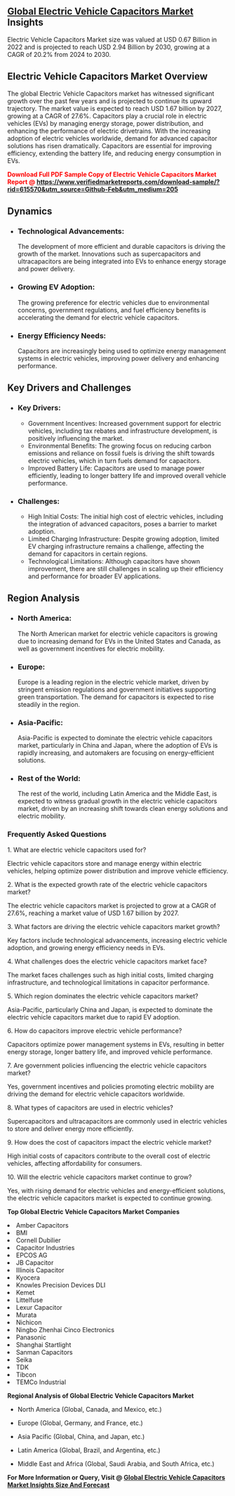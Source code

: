 <h2><a href="https://www.verifiedmarketreports.com/download-sample/?rid=615570&amp;utm_source=Github&amp;utm_medium=205" target="_blank">Global Electric Vehicle Capacitors Market</a> Insights</h2><p>Electric Vehicle Capacitors Market size was valued at USD 0.67 Billion in 2022 and is projected to reach USD 2.94 Billion by 2030, growing at a CAGR of 20.2% from 2024 to 2030.</p><p> <h2>Electric Vehicle Capacitors Market Overview</h2> <p>The global Electric Vehicle Capacitors market has witnessed significant growth over the past few years and is projected to continue its upward trajectory. The market value is expected to reach USD 1.67 billion by 2027, growing at a CAGR of 27.6%. Capacitors play a crucial role in electric vehicles (EVs) by managing energy storage, power distribution, and enhancing the performance of electric drivetrains. With the increasing adoption of electric vehicles worldwide, demand for advanced capacitor solutions has risen dramatically. Capacitors are essential for improving efficiency, extending the battery life, and reducing energy consumption in EVs.</p> <p><strong><p><span class=""><span style="color: #ff0000;"><strong>Download Full PDF Sample Copy of Electric Vehicle Capacitors Market Report</strong> @ </span><a href="https://www.verifiedmarketreports.com/download-sample/?rid=615570&amp;utm_source=Github-Feb&amp;utm_medium=205" target="_blank">https://www.verifiedmarketreports.com/download-sample/?rid=615570&amp;utm_source=Github-Feb&amp;utm_medium=205</a></span></p></strong></p> <h2>Dynamics</h2> <ul> <li><h3>Technological Advancements:</h3> The development of more efficient and durable capacitors is driving the growth of the market. Innovations such as supercapacitors and ultracapacitors are being integrated into EVs to enhance energy storage and power delivery.</li> <li><h3>Growing EV Adoption:</h3> The growing preference for electric vehicles due to environmental concerns, government regulations, and fuel efficiency benefits is accelerating the demand for electric vehicle capacitors.</li> <li><h3>Energy Efficiency Needs:</h3> Capacitors are increasingly being used to optimize energy management systems in electric vehicles, improving power delivery and enhancing performance.</li> </ul> <h2>Key Drivers and Challenges</h2> <ul> <li><h3>Key Drivers:</h3> <ul> <li>Government Incentives: Increased government support for electric vehicles, including tax rebates and infrastructure development, is positively influencing the market.</li> <li>Environmental Benefits: The growing focus on reducing carbon emissions and reliance on fossil fuels is driving the shift towards electric vehicles, which in turn fuels demand for capacitors.</li> <li>Improved Battery Life: Capacitors are used to manage power efficiently, leading to longer battery life and improved overall vehicle performance.</li> </ul> </li> <li><h3>Challenges:</h3> <ul> <li>High Initial Costs: The initial high cost of electric vehicles, including the integration of advanced capacitors, poses a barrier to market adoption.</li> <li>Limited Charging Infrastructure: Despite growing adoption, limited EV charging infrastructure remains a challenge, affecting the demand for capacitors in certain regions.</li> <li>Technological Limitations: Although capacitors have shown improvement, there are still challenges in scaling up their efficiency and performance for broader EV applications.</li> </ul> </li> </ul> <h2>Region Analysis</h2> <ul> <li><h3>North America:</h3> The North American market for electric vehicle capacitors is growing due to increasing demand for EVs in the United States and Canada, as well as government incentives for electric mobility.</li> <li><h3>Europe:</h3> Europe is a leading region in the electric vehicle market, driven by stringent emission regulations and government initiatives supporting green transportation. The demand for capacitors is expected to rise steadily in the region.</li> <li><h3>Asia-Pacific:</h3> Asia-Pacific is expected to dominate the electric vehicle capacitors market, particularly in China and Japan, where the adoption of EVs is rapidly increasing, and automakers are focusing on energy-efficient solutions.</li> <li><h3>Rest of the World:</h3> The rest of the world, including Latin America and the Middle East, is expected to witness gradual growth in the electric vehicle capacitors market, driven by an increasing shift towards clean energy solutions and electric mobility.</li> </ul> <h3>Frequently Asked Questions</h3> <p>1. What are electric vehicle capacitors used for?</p> <p>Electric vehicle capacitors store and manage energy within electric vehicles, helping optimize power distribution and improve vehicle efficiency.</p> <p>2. What is the expected growth rate of the electric vehicle capacitors market?</p> <p>The electric vehicle capacitors market is projected to grow at a CAGR of 27.6%, reaching a market value of USD 1.67 billion by 2027.</p> <p>3. What factors are driving the electric vehicle capacitors market growth?</p> <p>Key factors include technological advancements, increasing electric vehicle adoption, and growing energy efficiency needs in EVs.</p> <p>4. What challenges does the electric vehicle capacitors market face?</p> <p>The market faces challenges such as high initial costs, limited charging infrastructure, and technological limitations in capacitor performance.</p> <p>5. Which region dominates the electric vehicle capacitors market?</p> <p>Asia-Pacific, particularly China and Japan, is expected to dominate the electric vehicle capacitors market due to rapid EV adoption.</p> <p>6. How do capacitors improve electric vehicle performance?</p> <p>Capacitors optimize power management systems in EVs, resulting in better energy storage, longer battery life, and improved vehicle performance.</p> <p>7. Are government policies influencing the electric vehicle capacitors market?</p> <p>Yes, government incentives and policies promoting electric mobility are driving the demand for electric vehicle capacitors worldwide.</p> <p>8. What types of capacitors are used in electric vehicles?</p> <p>Supercapacitors and ultracapacitors are commonly used in electric vehicles to store and deliver energy more efficiently.</p> <p>9. How does the cost of capacitors impact the electric vehicle market?</p> <p>High initial costs of capacitors contribute to the overall cost of electric vehicles, affecting affordability for consumers.</p> <p>10. Will the electric vehicle capacitors market continue to grow?</p> <p>Yes, with rising demand for electric vehicles and energy-efficient solutions, the electric vehicle capacitors market is expected to continue growing.</p> </p><p><strong>Top Global Electric Vehicle Capacitors Market Companies</strong></p><div data-test-id=""><p><li>Amber Capacitors</li><li> BMI</li><li> Cornell Dubilier</li><li> Capacitor Industries</li><li> EPCOS AG</li><li> JB Capacitor</li><li> Illinois Capacitor</li><li> Kyocera</li><li> Knowles Precision Devices DLI</li><li> Kemet</li><li> Littelfuse</li><li> Lexur Capacitor</li><li> Murata</li><li> Nichicon</li><li> Ningbo Zhenhai Cinco Electronics</li><li> Panasonic</li><li> Shanghai Startlight</li><li> Sanman Capacitors</li><li> Seika</li><li> TDK</li><li> Tibcon</li><li> TEMCo Industrial</li></p><div><strong>Regional Analysis of&nbsp;Global Electric Vehicle Capacitors Market</strong></div><ul><li dir="ltr"><p dir="ltr">North America&nbsp;(Global, Canada, and Mexico, etc.)</p></li><li dir="ltr"><p dir="ltr">Europe (Global, Germany, and France, etc.)</p></li><li dir="ltr"><p dir="ltr">Asia Pacific&nbsp;(Global, China, and Japan, etc.)</p></li><li dir="ltr"><p dir="ltr">Latin America&nbsp;(Global, Brazil, and Argentina, etc.)</p></li><li dir="ltr">Middle East and Africa&nbsp;(Global, Saudi Arabia, and South Africa, etc.)</li></ul><p><strong>For More Information or Query, Visit @&nbsp;</strong><strong><a href="https://www.verifiedmarketreports.com/product/electric-vehicle-capacitors-market/?utm_source=Github&amp;utm_medium=205" target="_blank">Global Electric Vehicle Capacitors Market Insights Size And Forecast</a></strong></p></div>
